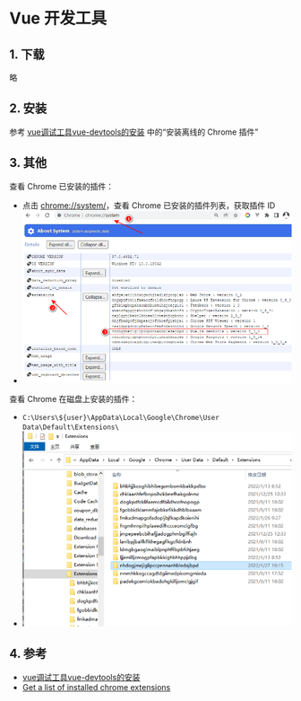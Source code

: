 # Vue 开发工具

## 1. 下载

略

## 2. 安装

参考 [vue调试工具vue-devtools的安装](https://zhuanlan.zhihu.com/p/142411207) 中的“安装离线的 Chrome 插件”

## 3. 其他

查看 Chrome 已安装的插件：

* 点击 [chrome://system/](chrome://system/)，查看 Chrome 已安装的插件列表，获取插件 ID
* ![vue_devtools_1.png](./images/vue_devtools_1.png)

查看 Chrome 在磁盘上安装的插件： 

* `C:\Users\${user}\AppData\Local\Google\Chrome\User Data\Default\Extensions\`
* ![vue_devtools_2.png](./images/vue_devtools_2.png)

## 4. 参考

* [vue调试工具vue-devtools的安装](https://zhuanlan.zhihu.com/p/142411207)
* [Get a list of installed chrome extensions](https://superuser.com/questions/1164152/get-a-list-of-installed-chrome-extensions)
